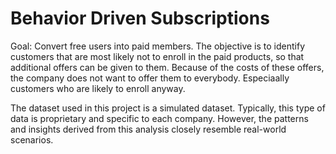 # Behavior Driven Subscriptions

Goal: Convert free users into paid members. The objective is to identify customers that are most likely not to enroll in the paid products, so that additional offers can be given to them. Because of the costs of these offers, the company does not want to offer them to everybody. Especiaally customers who are likely to enroll anyway.

The dataset used in this project is a simulated dataset. Typically, this type of data is proprietary and specific to each company. However, the patterns and insights derived from this analysis closely resemble real-world scenarios.
